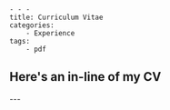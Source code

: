 	- - - 
	title: Curriculum Vitae
	categories: 
		- Experience
	tags: 
		- pdf	
## Here's an in-line of my CV
<div id="adobe-dc-view" style="width: 800px;"></div>
<script src="https://documentservices.adobe.com/view-sdk/viewer.js"></script>
<script type="text/javascript">
	document.addEventListener("adobe_dc_view_sdk.ready", function(){ 
		var adobeDCView = new AdobeDC.View({clientId: "06db6fab9f304a389df591392a6c2c43", divId: "adobe-dc-view"});
		adobeDCView.previewFile({
			content:{location: {url: "(https://github.com/KensleyBlaise/KensleyBlaise.github.io/blob/master/assets/images/Kensley_Blaise_19_08_2022.pdf)"}},
			metaData:{fileName: "ensley_Blaise_19_08_2022.pdf"}
		}, {embedMode: "IN_LINE"});
	});
</script>
---


